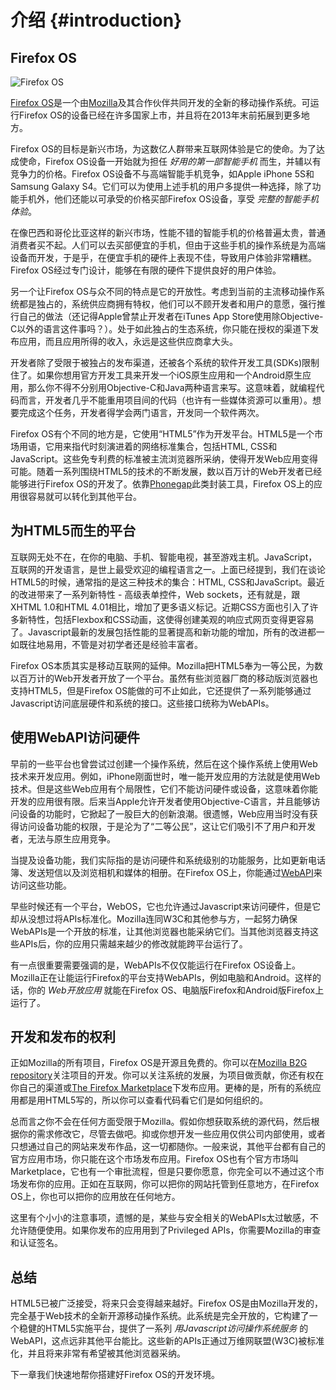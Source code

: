# 介绍 {#introduction}

## Firefox OS

![Firefox OS](images/originals/firefox_os_simulator.png)

[Firefox OS](http://www.mozilla.org/firefox/os/)是一个由[Mozilla](http://mozilla.org)及其合作伙伴共同开发的全新的移动操作系统。可运行Firefox OS的设备已经在许多国家上市，并且将在2013年末前拓展到更多地方。

Firefox OS的目标是新兴市场，为这数亿人群带来互联网体验是它的使命。为了达成使命，Firefox OS设备一开始就为担任 *好用的第一部智能手机* 而生，并辅以有竞争力的价格。Firefox OS设备不与高端智能手机竞争，如Apple iPhone 5S和Samsung Galaxy S4。它们可以为使用上述手机的用户多提供一种选择，除了功能手机外，他们还能以可承受的价格买部Firefox OS设备，享受 *完整的智能手机体验*。

在像巴西和哥伦比亚这样的新兴市场，性能不错的智能手机的价格普遍太贵，普通消费者买不起。人们可以去买部便宜的手机，但由于这些手机的操作系统是为高端设备而开发，于是乎，在便宜手机的硬件上表现不佳，导致用户体验非常糟糕。Firefox OS经过专门设计，能够在有限的硬件下提供良好的用户体验。

另一个让Firefox OS与众不同的特点是它的开放性。考虑到当前的主流移动操作系统都是独占的，系统供应商拥有特权，他们可以不顾开发者和用户的意愿，强行推行自己的做法（还记得Apple曾禁止开发者在iTunes App Store使用除Objective-C以外的语言这件事吗？）。处于如此独占的生态系统，你只能在授权的渠道下发布应用，而且应用所得的收入，永远是这些供应商拿大头。

开发者除了受限于被独占的发布渠道，还被各个系统的软件开发工具(SDKs)限制住了。如果你想用官方开发工具来开发一个iOS原生应用和一个Android原生应用，那么你不得不分别用Objective-C和Java两种语言来写。这意味着，就编程代码而言，开发者几乎不能重用项目间的代码（也许有一些媒体资源可以重用）。想要完成这个任务，开发者得学会两门语言，开发同一个软件两次。

Firefox OS有个不同的地方是，它使用“HTML5”作为开发平台。HTML5是一个市场用语，它用来指代时刻演进着的网络标准集合，包括HTML, CSS和JavaScript。这些免专利费的标准被主流浏览器所采纳，使得开发Web应用变得可能。随着一系列围绕HTML5的技术的不断发展，数以百万计的Web开发者已经能够进行Firefox OS的开发了。依靠[Phonegap](http://phonegap.com)此类封装工具，Firefox OS上的应用很容易就可以转化到其他平台。


## 为HTML5而生的平台

互联网无处不在，在你的电脑、手机、智能电视，甚至游戏主机。JavaScript，互联网的开发语言，是世上最受欢迎的编程语言之一。上面已经提到，我们在谈论HTML5的时候，通常指的是这三种技术的集合：HTML, CSS和JavaScript。最近的改进带来了一系列新特性 - 高级表单控件，Web sockets，还有就是，跟XHTML 1.0和HTML 4.01相比，增加了更多语义标记。近期CSS方面也引入了许多新特性，包括Flexbox和CSS动画，这使得创建美观的响应式网页变得更容易了。Javascript最新的发展包括性能的显著提高和新功能的增加，所有的改进都一如既往地易用，不管是对初学者还是经验丰富者。

Firefox OS本质其实是移动互联网的延伸。Mozilla把HTML5奉为一等公民，为数以百万计的Web开发者开放了一个平台。虽然有些浏览器厂商的移动版浏览器也支持HTML5，但是Firefox OS能做的可不止如此，它还提供了一系列能够通过Javascript访问底层硬件和系统的接口。这些接口统称为WebAPIs。


## 使用WebAPI访问硬件

早前的一些平台也曾尝试过创建一个操作系统，然后在这个操作系统上使用Web技术来开发应用。例如，iPhone刚面世时，唯一能开发应用的方法就是使用Web技术。但是这些Web应用有个局限性，它们不能访问硬件或设备，这意味着你能开发的应用很有限。后来当Apple允许开发者使用Objective-C语言，并且能够访问设备的功能时，它掀起了一股巨大的创新浪潮。很遗憾，Web应用当时没有获得访问设备功能的权限，于是沦为了“二等公民”，这让它们吸引不了用户和开发者，无法与原生应用竞争。

当提及设备功能，我们实际指的是访问硬件和系统级别的功能服务，比如更新电话簿、发送短信以及浏览相机和媒体的相册。在Firefox OS上，你能通过[WebAPI](https://developer.mozilla.org/en-US/docs/WebAPI)来访问这些功能。

早些时候还有一个平台，WebOS，它也允许通过Javascript来访问硬件，但是它却从没想过将APIs标准化。Mozilla连同W3C和其他参与方，一起努力确保WebAPIs是一个开放的标准，让其他浏览器也能采纳它们。当其他浏览器支持这些APIs后，你的应用只需越来越少的修改就能跨平台运行了。

有一点很重要需要强调的是，WebAPIs不仅仅能运行在Firefox OS设备上。Mozilla正在让能运行Firefox的平台支持WebAPIs，例如电脑和Android。这样的话，你的 *Web开放应用* 就能在Firefox OS、电脑版Firefox和Android版Firefox上运行了。


## 开发和发布的权利

正如Mozilla的所有项目，Firefox OS是开源且免费的。你可以在[Mozilla B2G repository](https://github.com/mozilla-b2g/B2G)关注项目的开发。你可以关注系统的发展，为项目做贡献，你还有权在你自己的渠道或[The Firefox Marketplace](https://marketplace.firefox.com/)下发布应用。更棒的是，所有的系统应用都是用HTML5写的，所以你可以查看代码看它们是如何组织的。

总而言之你不会在任何方面受限于Mozilla。假如你想获取系统的源代码，然后根据你的需求修改它，尽管去做吧。抑或你想开发一些应用仅供公司内部使用，或者只想通过自己的网站来发布作品，这一切都随你。一般来说，其他平台都有自己的官方应用市场，你只能在这个市场发布应用。Firefox OS也有个官方市场叫Marketplace，它也有一个审批流程，但是只要你愿意，你完全可以不通过这个市场发布你的应用。正如在互联网，你可以把你的网站托管到任意地方，在Firefox OS上，你也可以把你的应用放在任何地方。

这里有个小小的注意事项，遗憾的是，某些与安全相关的WebAPIs太过敏感，不允许随便使用。如果你发布的应用用到了Privileged APIs，你需要Mozilla的审查和认证签名。

## 总结

HTML5已被广泛接受，将来只会变得越来越好。Firefox OS是由Mozilla开发的，完全基于Web技术的全新开源移动操作系统。此系统是完全开放的，它构建了一个稳健的HTML5实施平台，提供了一系列 *用Javascript访问操作系统服务* 的WebAPI，这点远非其他平台能比。这些新的APIs正通过万维网联盟(W3C)被标准化，并且将来非常有希望被其他浏览器采纳。

下一章我们快速地帮你搭建好Firefox OS的开发环境。
